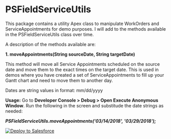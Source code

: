 # PSFieldServiceUtils

This package contains a utility Apex class to manipulate WorkOrders and ServiceAppointments for demo purposes. I will add to the methods available in the PSFieldServiceUtils class over time.

A description of the methods available are:

<b>1. moveAppointments(String sourceDate, String targetDate)</b>

This method will move all Service Appointments scheduled on the source date and move them to the exact times on the target date. This is used in demos where you have created a set of ServiceAppointments to fill up your Gantt chart and need to move them to another day.

Dates are string values in format: mm/dd/yyyy

<b>Usage:</b> Go to <b>Developer Console > Debug > Open Execute Anonymous Window</b>. Run the following in the screen and substitude the date strings as needed:

<b><i>PSFieldServiceUtils.moveAppointments('03/14/2018', '03/29/2018');</i></b>

<a href="https://githubsfdeploy.herokuapp.com">
  <img alt="Deploy to Salesforce"
       src="https://raw.githubusercontent.com/afawcett/githubsfdeploy/master/deploy.png">
</a>
